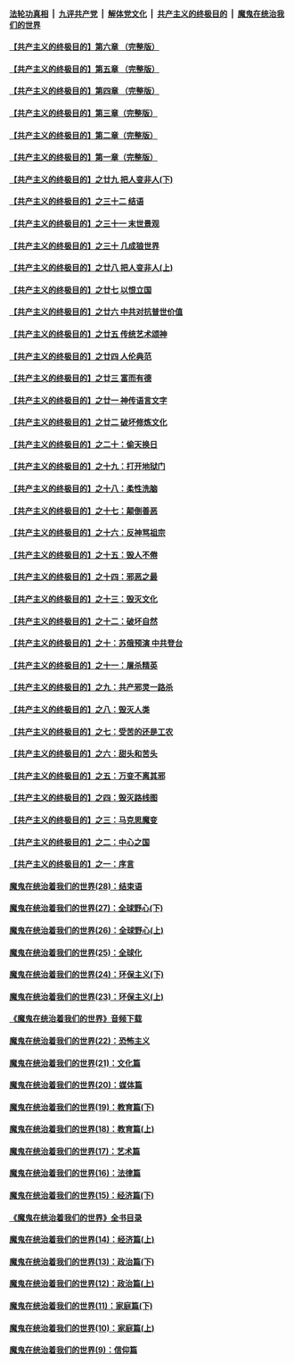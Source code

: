 ####  [法轮功真相](../../../../basic/blob/master/README.md?t=05100031) &nbsp;|&nbsp; [九评共产党](../../../../9ping.md/blob/master/README.md?t=05100031) &nbsp;|&nbsp; [解体党文化](../../../../jtdwh.md/blob/master/README.md?t=05100031)  &nbsp;|&nbsp; [共产主义的终极目的](../../../../gczydzjmd.md/blob/master/README.md?t=05100031) &nbsp;|&nbsp; [魔鬼在统治我们的世界](../../../../mgztzwmdsj.md/blob/master/README.md?t=05100031) 

#### [【共产主义的终极目的】第六章 （完整版）](../pages/nsc422/n11428913.md?t=05100031) 

#### [【共产主义的终极目的】第五章 （完整版）](../pages/nsc422/n11428912.md?t=05100031) 

#### [【共产主义的终极目的】第四章 （完整版）](../pages/nsc422/n11428907.md?t=05100031) 

#### [【共产主义的终极目的】第三章（完整版）](../pages/nsc422/n11428848.md?t=05100031) 

#### [【共产主义的终极目的】第二章（完整版）](../pages/nsc422/n11428831.md?t=05100031) 

#### [【共产主义的终极目的】第一章（完整版）](../pages/nsc422/n11417651.md?t=05100031) 

#### [【共产主义的终极目的】之廿九 把人变非人(下)](../pages/nsc422/n11344140.md?t=05100031) 

#### [【共产主义的终极目的】之三十二 结语](../pages/nsc422/n11360535.md?t=05100031) 

#### [【共产主义的终极目的】之三十一 末世景观](../pages/nsc422/n11351129.md?t=05100031) 

#### [【共产主义的终极目的】之三十 几成狼世界](../pages/nsc422/n11348280.md?t=05100031) 

#### [【共产主义的终极目的】之廿八 把人变非人(上)](../pages/nsc422/n11340492.md?t=05100031) 

#### [【共产主义的终极目的】之廿七 以恨立国](../pages/nsc422/n11336944.md?t=05100031) 

#### [【共产主义的终极目的】之廿六 中共对抗普世价值](../pages/nsc422/n11324785.md?t=05100031) 

#### [【共产主义的终极目的】之廿五 传统艺术颂神](../pages/nsc422/n11296396.md?t=05100031) 

#### [【共产主义的终极目的】之廿四 人伦典范](../pages/nsc422/n11296397.md?t=05100031) 

#### [【共产主义的终极目的】之廿三 富而有德](../pages/nsc422/n11283598.md?t=05100031) 

#### [【共产主义的终极目的】之廿一 神传语言文字](../pages/nsc422/n11263265.md?t=05100031) 

#### [【共产主义的终极目的】之廿二 破坏修炼文化](../pages/nsc422/n11245728.md?t=05100031) 

#### [【共产主义的终极目的】之二十：偷天换日](../pages/nsc422/n11238846.md?t=05100031) 

#### [【共产主义的终极目的】之十九：打开地狱门](../pages/nsc422/n11206376.md?t=05100031) 

#### [【共产主义的终极目的】之十八：柔性洗脑](../pages/nsc422/n11199994.md?t=05100031) 

#### [【共产主义的终极目的】之十七：颠倒善恶](../pages/nsc422/n11179782.md?t=05100031) 

#### [【共产主义的终极目的】之十六：反神骂祖宗](../pages/nsc422/n11166798.md?t=05100031) 

#### [【共产主义的终极目的】之十五：毁人不倦](../pages/nsc422/n11166792.md?t=05100031) 

#### [【共产主义的终极目的】之十四：邪恶之最](../pages/nsc422/n11150249.md?t=05100031) 

#### [【共产主义的终极目的】之十三：毁灭文化](../pages/nsc422/n11135227.md?t=05100031) 

#### [【共产主义的终极目的】之十二：破坏自然](../pages/nsc422/n11135214.md?t=05100031) 

#### [【共产主义的终极目的】之十：苏俄预演 中共登台](../pages/nsc422/n11118424.md?t=05100031) 

#### [【共产主义的终极目的】之十一：屠杀精英](../pages/nsc422/n11118442.md?t=05100031) 

#### [【共产主义的终极目的】之九：共产邪灵一路杀](../pages/nsc422/n11114139.md?t=05100031) 

#### [【共产主义的终极目的】之八：毁灭人类](../pages/nsc422/n11108503.md?t=05100031) 

#### [【共产主义的终极目的】之七：受苦的还是工农](../pages/nsc422/n11101809.md?t=05100031) 

#### [【共产主义的终极目的】之六：甜头和苦头](../pages/nsc422/n11096971.md?t=05100031) 

#### [【共产主义的终极目的】之五：万变不离其邪](../pages/nsc422/n11091285.md?t=05100031) 

#### [【共产主义的终极目的】之四：毁灭路线图](../pages/nsc422/n11086284.md?t=05100031) 

#### [【共产主义的终极目的】之三：马克思魔变](../pages/nsc422/n11061941.md?t=05100031) 

#### [【共产主义的终极目的】之二：中心之国](../pages/nsc422/n11047728.md?t=05100031) 

#### [【共产主义的终极目的】之一：序言](../pages/nsc422/n11086077.md?t=05100031) 

#### [魔鬼在统治着我们的世界(28)：结束语](../pages/nsc422/n10936246.md?t=05100031) 

#### [魔鬼在统治着我们的世界(27)：全球野心(下)](../pages/nsc422/n10928319.md?t=05100031) 

#### [魔鬼在统治着我们的世界(26)：全球野心(上)](../pages/nsc422/n10900318.md?t=05100031) 

#### [魔鬼在统治着我们的世界(25)：全球化](../pages/nsc422/n10788205.md?t=05100031) 

#### [魔鬼在统治着我们的世界(24)：环保主义(下)](../pages/nsc422/n10695307.md?t=05100031) 

#### [魔鬼在统治着我们的世界(23)：环保主义(上)](../pages/nsc422/n10688613.md?t=05100031) 

#### [《魔鬼在统治着我们的世界》音频下载](../pages/nsc422/n10635553.md?t=05100031) 

#### [魔鬼在统治着我们的世界(22)：恐怖主义](../pages/nsc422/n10614727.md?t=05100031) 

#### [魔鬼在统治着我们的世界(21)：文化篇](../pages/nsc422/n10597706.md?t=05100031) 

#### [魔鬼在统治着我们的世界(20)：媒体篇](../pages/nsc422/n10586579.md?t=05100031) 

#### [魔鬼在统治着我们的世界(19)：教育篇(下)](../pages/nsc422/n10564808.md?t=05100031) 

#### [魔鬼在统治着我们的世界(18)：教育篇(上)](../pages/nsc422/n10526970.md?t=05100031) 

#### [魔鬼在统治着我们的世界(17)：艺术篇](../pages/nsc422/n10499093.md?t=05100031) 

#### [魔鬼在统治着我们的世界(16)：法律篇](../pages/nsc422/n10485969.md?t=05100031) 

#### [魔鬼在统治着我们的世界(15)：经济篇(下)](../pages/nsc422/n10469975.md?t=05100031) 

#### [《魔鬼在统治着我们的世界》全书目录](../pages/nsc422/n10464261.md?t=05100031) 

#### [魔鬼在统治着我们的世界(14)：经济篇(上)](../pages/nsc422/n10457370.md?t=05100031) 

#### [魔鬼在统治着我们的世界(13)：政治篇(下)](../pages/nsc422/n10448270.md?t=05100031) 

#### [魔鬼在统治着我们的世界(12)：政治篇(上)](../pages/nsc422/n10444576.md?t=05100031) 

#### [魔鬼在统治着我们的世界(11)：家庭篇(下)](../pages/nsc422/n10440961.md?t=05100031) 

#### [魔鬼在统治着我们的世界(10)：家庭篇(上)](../pages/nsc422/n10435448.md?t=05100031) 

#### [魔鬼在统治着我们的世界(9)：信仰篇](../pages/nsc422/n10432159.md?t=05100031) 

